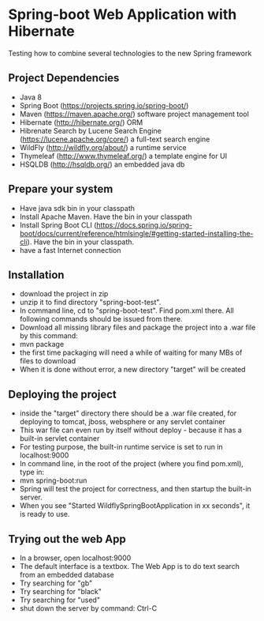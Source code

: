 Spring-boot Web Application with Hibernate
================================================================================== 
Testing how to combine several technologies to the new Spring framework

## Project Dependencies
- Java 8
- Spring Boot (https://projects.spring.io/spring-boot/)
- Maven (https://maven.apache.org/) software project management tool
- Hibernate (http://hibernate.org/) ORM
- Hibrenate Search by Lucene Search Engine (https://lucene.apache.org/core/) a full-text search engine
- WildFly (http://wildfly.org/about/) a runtime service
- Thymeleaf (http://www.thymeleaf.org/) a template engine for UI
- HSQLDB (http://hsqldb.org/) an embedded java db


## Prepare your system
- Have java sdk bin in your classpath
- Install Apache Maven. Have the bin in your classpath
- Install Spring Boot CLI (https://docs.spring.io/spring-boot/docs/current/reference/htmlsingle/#getting-started-installing-the-cli). Have the bin in your classpath.
- have a fast Internet connection


## Installation
- download the project in zip
- unzip it to find directory "spring-boot-test".
- In command line, cd to "spring-boot-test". Find pom.xml there. All following commands should be issued from there.
- Download all missing library files and package the project into a .war file by this command:
- mvn package
- the first time packaging will need a while of waiting for many MBs of files to download
- When it is done without error, a new directory "target" will be created


## Deploying the project
- inside the "target" directory there should be a .war file created, for deploying to tomcat, jboss, websphere or any servlet container
- This war file can even run by itself without deploy - because it has a built-in servlet container
- For testing purpose, the built-in runtime service is set to run in localhost:9000
- In command line, in the root of the project (where you find pom.xml), type in:
- mvn spring-boot:run
- Spring will test the project for correctness, and then startup the built-in server.
- When you see "Started WildflySpringBootApplication in xx seconds", it is ready to use.


## Trying out the web App
- In a browser, open localhost:9000
- The default interface is a textbox. The Web App is to do text search from an embedded database
- Try searching for "gb"
- Try searching for "black"
- Try searching for "used"
- shut down the server by command: Ctrl-C



